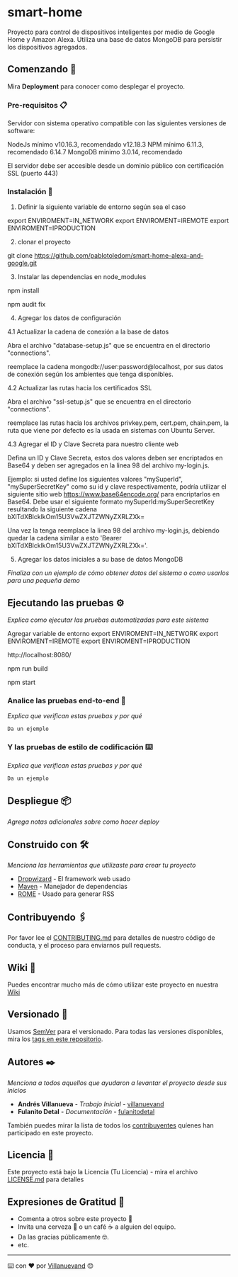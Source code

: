 # smart-home

Proyecto para control de dispositivos inteligentes por medio de Google Home y Amazon Alexa. 
Utiliza una base de datos MongoDB para persistir los dispositivos agregados.

## Comenzando 🚀



Mira **Deployment** para conocer como desplegar el proyecto.


### Pre-requisitos 📋

Servidor con sistema operativo compatible con las siguientes versiones de software:

NodeJs mínimo v10.16.3, recomendado v12.18.3
NPM mínimo 6.11.3, recomendado 6.14.7
MongoDB minimo 3.0.14, recomendado 

El servidor debe ser accesible desde un dominio público con certificación SSL (puerto 443)


### Instalación 🔧

1) Definir la siguiente variable de entorno según sea el caso

export ENVIROMENT=IN_NETWORK
export ENVIROMENT=IREMOTE
export ENVIROMENT=IPRODUCTION

2) clonar el proyecto

git clone https://github.com/pablotoledom/smart-home-alexa-and-google.git

3) Instalar las dependencias en node_modules

npm install

npm audit fix

4) Agregar los datos de configuración

4.1 Actualizar la cadena de conexión a la base de datos

Abra el archivo "database-setup.js" que se encuentra en el directorio "connections".

reemplace la cadena mongodb://user:password@localhost, por sus datos de conexión según los ambientes que tenga disponibles.

4.2 Actualizar las rutas hacia los certificados SSL

Abra el archivo "ssl-setup.js" que se encuentra en el directorio "connections".

reemplace las rutas hacia los archivos privkey.pem, cert.pem, chain.pem, la ruta que viene por defecto es la usada en sistemas con Ubuntu Server.

4.3 Agregar el ID y Clave Secreta para nuestro cliente web

Defina un ID y Clave Secreta, estos dos valores deben ser encriptados en Base64 y deben ser agregados en la linea 98 del archivo my-login.js.

Ejemplo: si usted define los siguientes valores "mySuperId", "mySuperSecretKey" como su id y clave respectivamente, podría utilizar el siguiente sitio web  https://www.base64encode.org/ para encriptarlos en Base64. Debe usar el siguiente formato mySuperId:mySuperSecretKey resultando la siguiente cadena bXlTdXBlcklkOm15U3VwZXJTZWNyZXRLZXk= 

Una vez la tenga reemplace la linea 98 del archivo my-login.js, debiendo quedar la cadena similar a esto 'Bearer bXlTdXBlcklkOm15U3VwZXJTZWNyZXRLZXk='.

5) Agregar los datos iniciales a su base de datos MongoDB





_Finaliza con un ejemplo de cómo obtener datos del sistema o como usarlos para una pequeña demo_

## Ejecutando las pruebas ⚙️

_Explica como ejecutar las pruebas automatizadas para este sistema_

Agregar variable de entorno 
export ENVIROMENT=IN_NETWORK
export ENVIROMENT=IREMOTE
export ENVIROMENT=IPRODUCTION

http://localhost:8080/

npm run build

npm start

### Analice las pruebas end-to-end 🔩

_Explica que verifican estas pruebas y por qué_

```
Da un ejemplo
```

### Y las pruebas de estilo de codificación ⌨️

_Explica que verifican estas pruebas y por qué_

```
Da un ejemplo
```

## Despliegue 📦

_Agrega notas adicionales sobre como hacer deploy_

## Construido con 🛠️

_Menciona las herramientas que utilizaste para crear tu proyecto_

* [Dropwizard](http://www.dropwizard.io/1.0.2/docs/) - El framework web usado
* [Maven](https://maven.apache.org/) - Manejador de dependencias
* [ROME](https://rometools.github.io/rome/) - Usado para generar RSS

## Contribuyendo 🖇️

Por favor lee el [CONTRIBUTING.md](https://gist.github.com/villanuevand/xxxxxx) para detalles de nuestro código de conducta, y el proceso para enviarnos pull requests.

## Wiki 📖

Puedes encontrar mucho más de cómo utilizar este proyecto en nuestra [Wiki](https://github.com/tu/proyecto/wiki)

## Versionado 📌

Usamos [SemVer](http://semver.org/) para el versionado. Para todas las versiones disponibles, mira los [tags en este repositorio](https://github.com/tu/proyecto/tags).

## Autores ✒️

_Menciona a todos aquellos que ayudaron a levantar el proyecto desde sus inicios_

* **Andrés Villanueva** - *Trabajo Inicial* - [villanuevand](https://github.com/villanuevand)
* **Fulanito Detal** - *Documentación* - [fulanitodetal](#fulanito-de-tal)

También puedes mirar la lista de todos los [contribuyentes](https://github.com/your/project/contributors) quíenes han participado en este proyecto. 

## Licencia 📄

Este proyecto está bajo la Licencia (Tu Licencia) - mira el archivo [LICENSE.md](LICENSE.md) para detalles

## Expresiones de Gratitud 🎁

* Comenta a otros sobre este proyecto 📢
* Invita una cerveza 🍺 o un café ☕ a alguien del equipo. 
* Da las gracias públicamente 🤓.
* etc.



---
⌨️ con ❤️ por [Villanuevand](https://github.com/Villanuevand) 😊